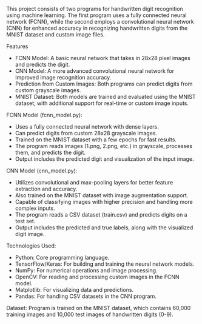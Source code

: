 This project consists of two programs for handwritten digit recognition using machine learning.
The first program uses a fully connected neural network (FCNN), while the second employs a convolutional neural network (CNN) for enhanced accuracy in recognizing handwritten digits from the MNIST dataset and custom image files.

Features
* FCNN Model: A basic neural network that takes in 28x28 pixel images and predicts the digit.
* CNN Model: A more advanced convolutional neural network for improved image recognition accuracy.
* Prediction from Custom Images: Both programs can predict digits from custom grayscale images.
* MNIST Dataset: Both models are trained and evaluated using the MNIST dataset, with additional support for real-time or custom image inputs.

FCNN Model (fcnn_model.py):
* Uses a fully connected neural network with dense layers.
* Can predict digits from custom 28x28 grayscale images.
* Trained on the MNIST dataset with a few epochs for fast results.
* The program reads images (1.png, 2.png, etc.) in grayscale, processes them, and predicts the digit.
* Output includes the predicted digit and visualization of the input image.

CNN Model (cnn_model.py):
* Utilizes convolutional and max-pooling layers for better feature extraction and accuracy.
* Also trained on the MNIST dataset with image augmentation support.
* Capable of classifying images with higher precision and handling more complex inputs.
* The program reads a CSV dataset (train.csv) and predicts digits on a test set.
* Output includes the predicted and true labels, along with the visualized digit image.

Technologies Used:
* Python: Core programming language.
* TensorFlow/Keras: For building and training the neural network models.
* NumPy: For numerical operations and image processing.
* OpenCV: For reading and processing custom images in the FCNN model.
* Matplotlib: For visualizing data and predictions.
* Pandas: For handling CSV datasets in the CNN program.

Dataset:
Program is trained on the MNIST dataset, which contains 60,000 training images and 10,000 test images of handwritten digits (0-9).
